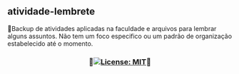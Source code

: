 ## atividade-lembrete
🔹Backup de atividades aplicadas na faculdade e arquivos para lembrar alguns assuntos. Não tem um foco especifico ou um padrão de organização estabelecido até o momento.

### <p align="center">🔹[![License: MIT](https://img.shields.io/badge/License-MIT-blue.svg)](https://opensource.org/licenses/MIT)🔹</p>
